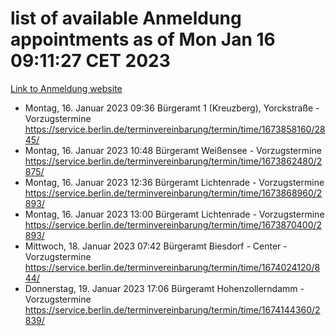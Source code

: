 # list of available Anmeldung appointments as of Mon Jan 16 09:11:27 CET 2023
[Link to Anmeldung website](https://service.berlin.de/terminvereinbarung/termin/tag.php?termin=0&anliegen[]=120686&dienstleisterlist=122210,122217,327316,122219,327312,122227,327314,122231,327346,122243,327348,122252,329742,122260,329745,122262,329748,122254,329751,122271,327278,122273,327274,122277,327276,330436,122280,327294,122282,327290,122284,327292,327539,122291,327270,122285,327266,122286,327264,122296,327268,150230,329760,122301,327282,122297,327286,122294,327284,122312,329763,122314,329775,122304,327330,122311,327334,122309,327332,122281,327352,122279,329772,122276,327324,122274,327326,122267,329766,122246,327318,122251,327320,122257,327322,122208,327298,122226,327300,121362,121364&herkunft=http%3A%2F%2Fservice.berlin.de%2Fdienstleistung%2F120686%2F)
- Montag, 16. Januar 2023 09:36 Bürgeramt 1 (Kreuzberg), Yorckstraße - Vorzugstermine https://service.berlin.de/terminvereinbarung/termin/time/1673858160/2845/
- Montag, 16. Januar 2023 10:48 Bürgeramt Weißensee - Vorzugstermine https://service.berlin.de/terminvereinbarung/termin/time/1673862480/2875/
- Montag, 16. Januar 2023 12:36 Bürgeramt Lichtenrade - Vorzugstermine https://service.berlin.de/terminvereinbarung/termin/time/1673868960/2893/
- Montag, 16. Januar 2023 13:00 Bürgeramt Lichtenrade - Vorzugstermine https://service.berlin.de/terminvereinbarung/termin/time/1673870400/2893/
- Mittwoch, 18. Januar 2023 07:42 Bürgeramt Biesdorf - Center - Vorzugstermine https://service.berlin.de/terminvereinbarung/termin/time/1674024120/844/
- Donnerstag, 19. Januar 2023 17:06 Bürgeramt Hohenzollerndamm - Vorzugstermine https://service.berlin.de/terminvereinbarung/termin/time/1674144360/2839/
